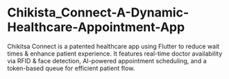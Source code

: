 # Chikista_Connect-A-Dynamic-Healthcare-Appointment-App
Chikitsa Connect is a patented healthcare app using Flutter to reduce wait times &amp; enhance patient experience. It features real-time doctor availability via RFID &amp; face detection, AI-powered appointment scheduling, and a token-based queue for efficient patient flow.
